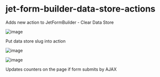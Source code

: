 # jet-form-builder-data-store-actions

Adds new action to JetFormBuilder - Clear Data Store

![image](https://github.com/ihslimn/jet-form-builder-data-store-actions/assets/57287929/d520fbfd-ac6c-4277-a2b9-6096b987a859)

Put data store slug into action 

![image](https://github.com/ihslimn/jet-form-builder-data-store-actions/assets/57287929/9917835a-3071-4dd1-8203-de4685a2bc7f)

![image](https://github.com/ihslimn/jet-form-builder-data-store-actions/assets/57287929/21fe9209-564e-4a77-96d0-f47fc3a381ea)

Updates counters on the page if form submits by AJAX

